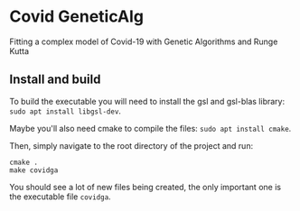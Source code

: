 # Covid GeneticAlg
Fitting a complex model of Covid-19 with Genetic Algorithms and Runge Kutta

## Install and build

To build the executable you will need to install the gsl and gsl-blas library: `sudo apt install libgsl-dev`.

Maybe you'll also need cmake to compile the files: `sudo apt install cmake`.

Then, simply navigate to the root directory of the project and run:

    cmake .
    make covidga

You should see a lot of new files being created, the only important one is the executable file `covidga`.
